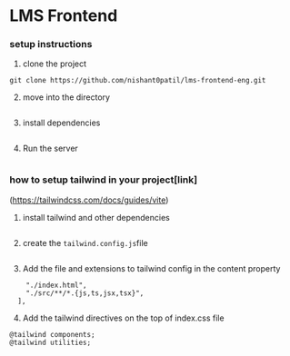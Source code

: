 # LMS Frontend

### setup instructions 

1. clone the project

```
git clone https://github.com/nishant0patil/lms-frontend-eng.git
```
2. move into the directory

```cd lms-frontend-eng
```

3. install dependencies
```npm install
```

4. Run the server
```npm run dev
```

### how to setup tailwind in your project[link]
(https://tailwindcss.com/docs/guides/vite)

1. install tailwind and other dependencies
```npm install -D tailwindcss postcss autoprefixer
```
2. create the `tailwind.config.js`file
```npx tailwindcss init -p
```
3. Add the file and extensions to tailwind config in the content property
``` content: [
    "./index.html",
    "./src/**/*.{js,ts,jsx,tsx}",
  ],
```
4. Add the tailwind directives on the top of index.css file
```@tailwind base;
@tailwind components;
@tailwind utilities;
```

